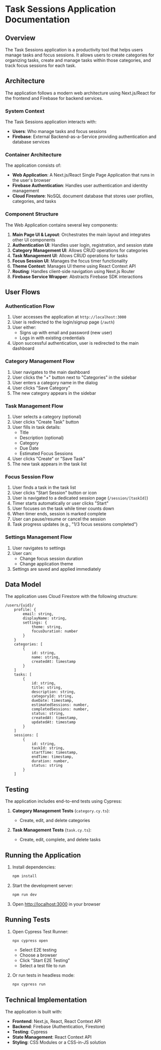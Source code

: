 


          
# Task Sessions Application Documentation

## Overview

The Task Sessions application is a productivity tool that helps users manage tasks and focus sessions. It allows users to create categories for organizing tasks, create and manage tasks within those categories, and track focus sessions for each task.

## Architecture

The application follows a modern web architecture using Next.js/React for the frontend and Firebase for backend services.

### System Context

The Task Sessions application interacts with:
- **Users**: Who manage tasks and focus sessions
- **Firebase**: External Backend-as-a-Service providing authentication and database services

### Container Architecture

The application consists of:
- **Web Application**: A Next.js/React Single Page Application that runs in the user's browser
- **Firebase Authentication**: Handles user authentication and identity management
- **Cloud Firestore**: NoSQL document database that stores user profiles, categories, and tasks

### Component Structure

The Web Application contains several key components:
1. **Main Page UI & Layout**: Orchestrates the main layout and integrates other UI components
2. **Authentication UI**: Handles user login, registration, and session state
3. **Category Management UI**: Allows CRUD operations for categories
4. **Task Management UI**: Allows CRUD operations for tasks
5. **Focus Session UI**: Manages the focus timer functionality
6. **Theme Context**: Manages UI theme using React Context API
7. **Routing**: Handles client-side navigation using Next.js Router
8. **Firebase Service Wrapper**: Abstracts Firebase SDK interactions

## User Flows

### Authentication Flow
1. User accesses the application at `http://localhost:3000`
2. User is redirected to the login/signup page (`/auth`)
3. User either:
   - Signs up with email and password (new user)
   - Logs in with existing credentials
4. Upon successful authentication, user is redirected to the main dashboard

### Category Management Flow
1. User navigates to the main dashboard
2. User clicks the "+" button next to "Categories" in the sidebar
3. User enters a category name in the dialog
4. User clicks "Save Category"
5. The new category appears in the sidebar

### Task Management Flow
1. User selects a category (optional)
2. User clicks "Create Task" button
3. User fills in task details:
   - Title
   - Description (optional)
   - Category
   - Due Date
   - Estimated Focus Sessions
4. User clicks "Create" or "Save Task"
5. The new task appears in the task list

### Focus Session Flow
1. User finds a task in the task list
2. User clicks "Start Session" button or icon
3. User is navigated to a dedicated session page (`/session/[taskId]`)
4. Timer starts automatically or user clicks "Start"
5. User focuses on the task while timer counts down
6. When timer ends, session is marked complete
7. User can pause/resume or cancel the session
8. Task progress updates (e.g., "1/3 focus sessions completed")

### Settings Management Flow
1. User navigates to settings
2. User can:
   - Change focus session duration
   - Change application theme
3. Settings are saved and applied immediately

## Data Model

The application uses Cloud Firestore with the following structure:

```
/users/{uid}/
    profile: {
        email: string,
        displayName: string,
        settings: {
            theme: string,
            focusDuration: number
        }
    }
    categories: [
        {
            id: string,
            name: string,
            createdAt: timestamp
        }
    ]
    tasks: [
        {
            id: string,
            title: string,
            description: string,
            categoryId: string,
            dueDate: timestamp,
            estimatedSessions: number,
            completedSessions: number,
            status: string,
            createdAt: timestamp,
            updatedAt: timestamp
        }
    ]
    sessions: [
        {
            id: string,
            taskId: string,
            startTime: timestamp,
            endTime: timestamp,
            duration: number,
            status: string
        }
    ]
```

## Testing

The application includes end-to-end tests using Cypress:

1. **Category Management Tests** (`category.cy.ts`):
   - Create, edit, and delete categories

2. **Task Management Tests** (`task.cy.ts`):
   - Create, edit, complete, and delete tasks

## Running the Application

1. Install dependencies:
   ```bash
   npm install
   ```

2. Start the development server:
   ```bash
   npm run dev
   ```

3. Open [http://localhost:3000](http://localhost:3000) in your browser

## Running Tests

1. Open Cypress Test Runner:
   ```bash
   npx cypress open
   ```
   - Select E2E testing
   - Choose a browser
   - Click "Start E2E Testing"
   - Select a test file to run

2. Or run tests in headless mode:
   ```bash
   npx cypress run
   ```

## Technical Implementation

The application is built with:
- **Frontend**: Next.js, React, React Context API
- **Backend**: Firebase (Authentication, Firestore)
- **Testing**: Cypress
- **State Management**: React Context API
- **Styling**: CSS Modules or a CSS-in-JS solution
